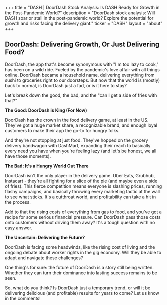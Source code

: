 +++
title = "DASH |  DoorDash Stock Analysis: Is DASH Ready for Growth in the Post-Pandemic World?"
description = "DoorDash stock analysis: Will DASH soar or stall in the post-pandemic world? Explore the potential for growth and risks facing the delivery giant."
ticker = "DASH"
layout = "about"
+++

        


## DoorDash: Delivering Growth, Or Just Delivering Food? 

DoorDash, the app that's become synonymous with "I'm too lazy to cook," has been on a wild ride. Fueled by the pandemic's love affair with all things online, DoorDash became a household name, delivering everything from sushi to groceries right to our doorsteps. But now that the world is (mostly) back to normal, is DoorDash just a fad, or is it here to stay? 

Let's break down the good, the bad, and the "can I get a side of fries with that?"

**The Good:  DoorDash is King (For Now)**

DoorDash has the crown in the food delivery game, at least in the US. They've got a huge market share, a recognizable brand, and enough loyal customers to make their app the go-to for hungry folks. 

And they're not stopping at just food. They've hopped on the grocery delivery bandwagon with DashMart, expanding their reach to basically every need you have when you're feeling lazy (and let's be honest, we all have those moments).

**The Bad:  It's a Hungry World Out There**

DoorDash isn't the only player in the delivery game. Uber Eats, Grubhub, Instacart - they're all fighting for a slice of the pie (and maybe even a side of fries). This fierce competition means everyone is slashing prices, running flashy campaigns, and basically throwing every marketing tactic at the wall to see what sticks. It's a cutthroat world, and profitability can take a hit in the process. 

Add to that the rising costs of everything from gas to food, and you've got a recipe for some serious financial pressure. Can DoorDash pass those costs onto customers without driving them away? It's a tough question with no easy answer.

**The Uncertain:  Delivering the Future?**

DoorDash is facing some headwinds, like the rising cost of living and the ongoing debate about worker rights in the gig economy.  Will they be able to adapt and navigate these challenges? 

One thing's for sure:  the future of DoorDash is a story still being written. Whether they can turn their dominance into lasting success remains to be seen. 

So, what do you think? Is DoorDash just a temporary trend, or will it be delivering delicious (and profitable) results for years to come? Let us know in the comments! 

        